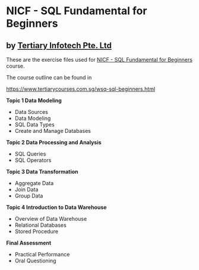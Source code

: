# NICF - SQL Fundamental for Beginners
## by [Tertiary Infotech Pte. Ltd](https://www.tertiarycourses.com.sg/)

These are the exercise files used for [NICF - SQL Fundamental for Beginners](https://www.tertiarycourses.com.sg/wsq-sql-beginners.html) course. 

The course outline can be found in 

https://www.tertiarycourses.com.sg/wsq-sql-beginners.html

<p><strong>Topic 1 Data Modeling</strong></p>
<ul>
<li>Data Sources</li>
<li>Data Modeling</li>
<li>SQL Data Types</li>
<li>Create and Manage Databases</li>
</ul>
<p><strong>Topic 2 Data Processing and Analysis</strong></p>
<ul>
<li>SQL Queries</li>
<li>SQL Operators</li>
</ul>
<p><strong>Topic 3 Data Transformation</strong></p>
<ul>
<li>Aggregate Data</li>
<li>Join Data</li>
<li>Group Data</li>
</ul>
<p><strong>Topic 4 Introduction to Data Warehouse</strong></p>
<ul>
<li>Overview of Data Warehouse</li>
<li>Relational Databases</li>
<li>Stored Procedure</li>
</ul>
<p><strong>Final Assessment</strong></p>
<ul>
<li>Practical Performance</li>
<li>Oral Questioning</li>
</ul>



